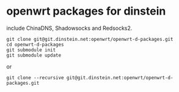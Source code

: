 # openwrt packages for dinstein

include ChinaDNS, Shadowsocks and Redsocks2.

    git clone git@git.dinstein.net:openwrt/openwrt-d-packages.git
    cd openwrt-d-packages
    git submodule init
    git submodule update

or

    git clone --recursive git@git.dinstein.net:openwrt/openwrt-d-packages.git
